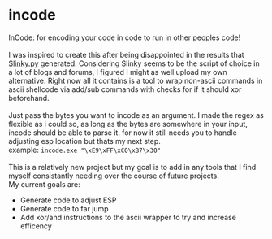 # incode

InCode: for encoding your code in code to run in other peoples code!\
\
I was inspired to create this after being disappointed in the results that [Slinky.py](https://github.com/ihack4falafel/Slink) generated. Considering Slinky seems to be the script of choice in a lot of blogs and forums, I figured I might as well upload my own alternative. Right now all it contains is a tool to wrap non-ascii commands in ascii shellcode via add/sub commands with checks for if it should xor beforehand.\
\
Just pass the bytes you want to incode as an argument. I made the regex as flexible as i could so, as long as the bytes are somewhere in your input, incode should be able to parse it. for now it still needs you to handle adjusting esp location but thats my next step.\
example: `incode.exe "\xE9\xFF\xC0\xB7\x30"`\
\
This is a relatively new project but my goal is to add in any tools that I find myself consistantly needing over the course of future projects.\
My current goals are:
 - Generate code to adjust ESP
 - Generate code to far jump
 - Add xor/and instructions to the ascii wrapper to try and increase efficency

